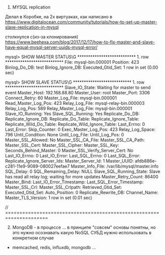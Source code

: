 1) MYSQL replication

Делал в Коробке, на 2х виртуаках, как написано в 
https://www.digitalocean.com/community/tutorials/how-to-set-up-master-slave-replication-in-mysql

столкнулся с(из-за клонирования) 
https://www.beehexa.com/blog/2017/12/17/how-to-fix-master-and-slave-have-equal-mysql-server-uuids-mysql-error/





mysql> SHOW MASTER STATUS\G
*************************** 1. row ***************************
             File: mysql-bin.000001
         Position: 423
     Binlog_Do_DB: test
 Binlog_Ignore_DB: 
Executed_Gtid_Set: 
1 row in set (0.00 sec)




mysql> SHOW SLAVE STATUS\G
*************************** 1. row ***************************
               Slave_IO_State: Waiting for master to send event
                  Master_Host: 192.168.88.80
                  Master_User: root
                  Master_Port: 3306
                Connect_Retry: 60
              Master_Log_File: mysql-bin.000001
          Read_Master_Log_Pos: 423
               Relay_Log_File: mysql-relay-bin.000003
                Relay_Log_Pos: 589
        Relay_Master_Log_File: mysql-bin.000001
             Slave_IO_Running: Yes
            Slave_SQL_Running: Yes
              Replicate_Do_DB: 
          Replicate_Ignore_DB: 
           Replicate_Do_Table: 
       Replicate_Ignore_Table: 
      Replicate_Wild_Do_Table: 
  Replicate_Wild_Ignore_Table: 
                   Last_Errno: 0
                   Last_Error: 
                 Skip_Counter: 0
          Exec_Master_Log_Pos: 423
              Relay_Log_Space: 796
              Until_Condition: None
               Until_Log_File: 
                Until_Log_Pos: 0
           Master_SSL_Allowed: No
           Master_SSL_CA_File: 
           Master_SSL_CA_Path: 
              Master_SSL_Cert: 
            Master_SSL_Cipher: 
               Master_SSL_Key: 
        Seconds_Behind_Master: 0
Master_SSL_Verify_Server_Cert: No
                Last_IO_Errno: 0
                Last_IO_Error: 
               Last_SQL_Errno: 0
               Last_SQL_Error: 
  Replicate_Ignore_Server_Ids: 
             Master_Server_Id: 1
                  Master_UUID: afdb886e-c281-11e9-9089-080027eefae7
             Master_Info_File: /var/lib/mysql/master.info
                    SQL_Delay: 0
          SQL_Remaining_Delay: NULL
      Slave_SQL_Running_State: Slave has read all relay log; waiting for more updates
           Master_Retry_Count: 86400
                  Master_Bind: 
      Last_IO_Error_Timestamp: 
     Last_SQL_Error_Timestamp: 
               Master_SSL_Crl: 
           Master_SSL_Crlpath: 
           Retrieved_Gtid_Set: 
            Executed_Gtid_Set: 
                Auto_Position: 0
         Replicate_Rewrite_DB: 
                 Channel_Name: 
           Master_TLS_Version: 
1 row in set (0.01 sec)


// =====================================================================

2) MongoDB - в процессе ...
в принципе "совсем" основы понятны, 
но это нужно осознавать какую NoSQL СУБД 
нужно использовать в конкретном случае 
- memcached, redis, influxdb, mongodb ...
